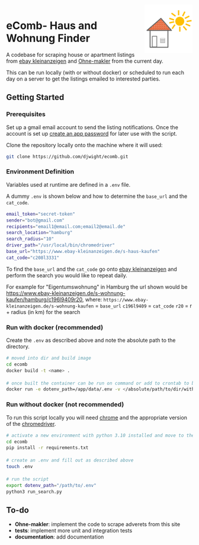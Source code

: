 <img src="misc/proj-symbol.png" width="130" title="Citrus myrtifolia" align="right">

# eComb- Haus and Wohnung Finder
A codebase for scraping house or apartment listings from [ebay kleinanzeigen](https://www.ebay-kleinanzeigen.de/) and [Ohne-makler](https://www.ohne-makler.net/) from the current day. 

This can be run locally (with or without docker) or scheduled to run each day on a server to get the listings emailed to interested parties.

## Getting Started

### Prerequisites
Set up a gmail email account to send the listing notifications. Once the account is set up [create an app password](https://support.google.com/accounts/answer/185833) for later use with the script.


Clone the repository locally onto the machine where it will used:

```bash
git clone https://github.com/djwight/ecomb.git
```

### Environment Definition
Variables used at runtime are defined in a `.env` file. 

A dummy `.env` is shown below and how to determine the `base_url` and the `cat_code`.

```bash
email_token="secret-token"
sender="bot@gmail.com"
recipients="email1@email.com;email2@email.de"
search_location="hamburg"
search_radius="10"
driver_path="/usr/local/bin/chromedriver"
base_url="https://www.ebay-kleinanzeigen.de/s-haus-kaufen"
cat_code="c208l3331"
```

To find the `base_url` and the `cat_code` go onto [ebay kleinanzeigen](https://www.ebay-kleinanzeigen.de/) and perform the search you would like to repeat daily. 

For example for "Eigentumswohnung" in Hamburg the url shown would be https://www.ebay-kleinanzeigen.de/s-wohnung-kaufen/hamburg/c196l9409r20, where: 
`https://www.ebay-kleinanzeigen.de/s-wohnung-kaufen` = `base_url` 
`c196l9409` = `cat_code`
`r20` = r + radius (in km) for the search

### Run with docker (recommended)
Create the `.env` as described above and note the absolute path to the directory.

```bash
# moved into dir and build image
cd ecomb
docker build -t <name> .

# once built the container can be run on command or add to crontab to be run each day
docker run -e dotenv_path=/app/data/.env -v </absolute/path/to/dir/with/.env>:/app/data --shm-size="2g" <name>:latest
```

### Run without docker (not recommended)

To run this script locally you will need [chrome](https://www.google.com/chrome/) and the appropriate version of the [chromedriver](https://chromedriver.chromium.org/downloads).
```bash
# activate a new environment with python 3.10 installed and move to the local git repository
cd ecomb
pip install -r requirements.txt

# create an .env and fill out as described above
touch .env

# run the script
export dotenv_path="/path/to/.env"
python3 run_search.py
```

## To-do
- **Ohne-makler**: implement the code to scrape adverets from this site
- **tests**: implement more unit and integration tests
- **documentation**: add documentation
